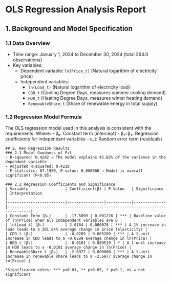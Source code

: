 # OLS Regression Analysis Report
## 1. Background and Model Specification
### 1.1 Data Overview
- Time range: January 1, 2024 to December 30, 2024 (total 364.0 observations)
- Key variables:
  - Dependent variable: `ln(Price_t)` (Natural logarithm of electricity price)
  - Independent variables:
    - `ln(Load_t)` (Natural logarithm of electricity load)
    - `CDD_t` (Cooling Degree Days, measures summer cooling demand)
    - `HDD_t` (Heating Degree Days, measures winter heating demand)
    - `RenewableShare_t` (Share of renewable energy in total supply)

### 1.2 Regression Model Formula
The OLS regression model used in this analysis is consistent with the requirements:
    Where:
    - β₀: Constant term (intercept)
    - β₁~β₄: Regression coefficients for independent variables
    - ε_t: Random error term (residuals)

    ## 2. Key Regression Results
    ### 2.1 Model Goodness of Fit
    - R-squared: 0.4282 → The model explains 42.82% of the variance in the dependent variable
    - Adjusted R-squared: 0.4218
    - F-statistic: 67.1980, P-value: 0.000000 → Model is overall significant (P<0.05)

    ### 2.2 Regression Coefficients and Significance
    | Variable                | Coefficient(β) | P-Value   | Significance | Interpretation                                                                 |
    |-------------------------|----------------|-----------|--------------|--------------------------------------------------------------------------------|
    | Constant Term (β₀)      | -17.5899 | 0.001216 | *** | Baseline value of ln(Price) when all independent variables are 0 |
    | ln(Load_t) (β₁)         | 2.0184 | 0.000078 | *** | A 1% increase in load leads to a 201.84% average change in price (elasticity) |
    | CDD_t (β₂)              | -0.0289 | 0.005209 | *** | A 1-unit increase in CDD leads to a -0.0289 average change in ln(Price) |
    | HDD_t (β₃)              | -0.0101 | 0.089519 | * | A 1-unit increase in HDD leads to a -0.0101 average change in ln(Price) |
    | RenewableShare_t (β₄)   | -2.6977 | 0.000000 | *** | A 1-unit increase in renewable share leads to a -2.6977 average change in ln(Price) |

    *Significance notes: *** p<0.01, ** p<0.05, * p<0.1, ns = not significant

    